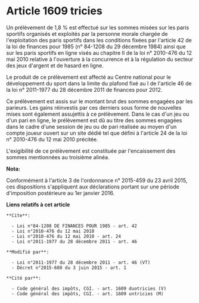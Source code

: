 # Article 1609 tricies

Un prélèvement de 1,8 % est effectué sur les sommes misées sur les paris sportifs organisés et exploités par la personne
morale chargée de l'exploitation des paris sportifs dans les conditions fixées par l'article 42 de la loi de finances pour
1985 (n° 84-1208 du 29 décembre 1984) ainsi que sur les paris sportifs en ligne visés au chapitre II de la loi n° 2010-476 du
12 mai 2010 relative à l'ouverture à la concurrence et à la régulation du secteur des jeux d'argent et de hasard en ligne. 

Le produit de ce prélèvement est affecté au Centre national pour le développement du sport dans la limite du plafond fixé au
I de l'article 46 de la loi n° 2011-1977 du 28 décembre 2011 de finances pour 2012.

Ce prélèvement est assis sur le montant brut des sommes engagées par les parieurs. Les gains réinvestis par ces derniers sous
forme de nouvelles mises sont également assujettis à ce prélèvement. Dans le cas d'un jeu ou d'un pari en ligne, le
prélèvement est dû au titre des sommes engagées dans le cadre d'une session de jeu ou de pari réalisée au moyen d'un compte
joueur ouvert sur un site dédié tel que défini à l'article 24 de la loi n° 2010-476 du 12 mai 2010 précitée. 

L'exigibilité de ce prélèvement est constituée par l'encaissement des sommes mentionnées au troisième alinéa.

**Nota:**

Conformément à l'article 3 de l'ordonnance n° 2015-459 du 23 avril 2015, ces dispositions s'appliquent aux déclarations
portant sur une période d'imposition postérieure au 1er janvier 2016.

**Liens relatifs à cet article**

	**Cite**:

	  - Loi n°84-1208 DE FINANCES POUR 1985 - art. 42
	  - Loi n°2010-476 du 12 mai 2010
	  - Loi n°2010-476 du 12 mai 2010 - art. 24
	  - Loi n°2011-1977 du 28 décembre 2011 - art. 46

	**Modifié par**:

	  - Loi n°2011-1977 du 28 décembre 2011 - art. 46 (VT)
	  - Décret n°2015-608 du 3 juin 2015 - art. 1

	**Cité par**:

	  - Code général des impôts, CGI. - art. 1609 duotricies (V)
	  - Code général des impôts, CGI. - art. 1609 untricies (M)
